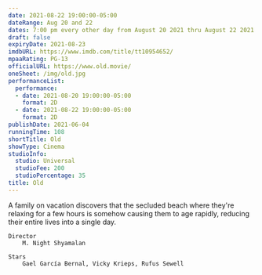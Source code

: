 ```yaml
---
date: 2021-08-22 19:00:00-05:00
dateRange: Aug 20 and 22
dates: 7:00 pm every other day from August 20 2021 thru August 22 2021
draft: false
expiryDate: 2021-08-23
imdbURL: https://www.imdb.com/title/tt10954652/
mpaaRating: PG-13
officialURL: https://www.old.movie/
oneSheet: /img/old.jpg
performanceList:
  performance:
  - date: 2021-08-20 19:00:00-05:00
    format: 2D
  - date: 2021-08-22 19:00:00-05:00
    format: 2D
publishDate: 2021-06-04
runningTime: 108
shortTitle: Old
showType: Cinema
studioInfo:
  studio: Universal
  studioFee: 200
  studioPercentage: 35
title: Old
---
```


A family on vacation discovers that the secluded beach where they're relaxing for a few hours is somehow causing them to age rapidly, reducing their entire lives into a single day.

    Director
        M. Night Shyamalan

    Stars
        Gael García Bernal, Vicky Krieps, Rufus Sewell